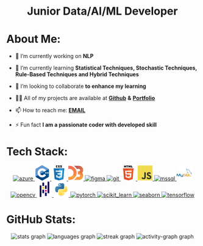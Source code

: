 <!--[![MasterHead](https://wallpapers.com/images/hd/think-about-coding-qlib86o7bz1fqbub.jpg)](https://github.com/Dr-Strange-01)-->
<!--<h1 align="center">A.o.A, It's KY 👋 </h1>-->
<h1 align="center">Junior Data/AI/ML Developer</h1>

<!--[![ѕтяαηgєr profile views](https://u8views.com/api/v1/github/profiles/125406268/views/day-week-month-total-count.svg)](https://u8views.com/github/Kaleemullah-Younas)
<a href="https://u8views.com/github/Kaleemullah-Younas"><img src="https://u8views.com/api/v1/github/profiles/125406268/views/day-week-month-total-count.svg"></a>-->

# About Me:
<!--<img align="right" width="300" alt="Coding" src="https://media.giphy.com/media/RbDKaczqWovIugyJmW/giphy.gif?cid=ecf05e47dpcfnaqf4og6cb4pkuc8tdv5r3alx4syfer7iu2b&ep=v1_gifs_related&rid=giphy.gif&ct=g">-->
- 🔭 I’m currently working on **NLP**

- 🌱 I’m currently learning **Statistical Techniques, Stochastic Techniques, Rule-Based Techniques and Hybrid Techniques**

- 👯 I’m looking to collaborate **to enhance my learning**

- 👨‍💻 All of my projects are available at [**Github**](https://github.com/Kaleemullah-Younas) **&** [**Portfolio**](https://kaleemullahyounas.netlify.app/)

- 📫 How to reach me: [**EMAIL**](kaleemullahyouus123@gmail.com)
  
- ⚡ Fun fact **I am a passionate coder with developed skill**


# Tech Stack:

<p align="center"> <a href="https://azure.microsoft.com/en-in/" target="_blank" rel="noreferrer"> <img src="https://www.vectorlogo.zone/logos/microsoft_azure/microsoft_azure-icon.svg" alt="azure" width="40" height="40"/> </a> <a href="https://www.w3schools.com/cpp/" target="_blank" rel="noreferrer"> <img src="https://raw.githubusercontent.com/devicons/devicon/master/icons/cplusplus/cplusplus-original.svg" alt="cplusplus" width="40" height="40"/> </a> <a href="https://www.w3schools.com/css/" target="_blank" rel="noreferrer"> <img src="https://raw.githubusercontent.com/devicons/devicon/master/icons/css3/css3-original-wordmark.svg" alt="css3" width="40" height="40"/> </a> <a href="https://d3js.org/" target="_blank" rel="noreferrer"> <img src="https://raw.githubusercontent.com/devicons/devicon/master/icons/d3js/d3js-original.svg" alt="d3js" width="40" height="40"/> </a> <a href="https://www.figma.com/" target="_blank" rel="noreferrer"> <img src="https://www.vectorlogo.zone/logos/figma/figma-icon.svg" alt="figma" width="40" height="40"/> </a> <a href="https://git-scm.com/" target="_blank" rel="noreferrer"> <img src="https://www.vectorlogo.zone/logos/git-scm/git-scm-icon.svg" alt="git" width="40" height="40"/> </a> <a href="https://www.w3.org/html/" target="_blank" rel="noreferrer"> <img src="https://raw.githubusercontent.com/devicons/devicon/master/icons/html5/html5-original-wordmark.svg" alt="html5" width="40" height="40"/> </a> <a href="https://developer.mozilla.org/en-US/docs/Web/JavaScript" target="_blank" rel="noreferrer"> <img src="https://raw.githubusercontent.com/devicons/devicon/master/icons/javascript/javascript-original.svg" alt="javascript" width="40" height="40"/> </a> <a href="https://www.microsoft.com/en-us/sql-server" target="_blank" rel="noreferrer"> <img src="https://www.svgrepo.com/show/303229/microsoft-sql-server-logo.svg" alt="mssql" width="40" height="40"/> </a> <a href="https://www.mysql.com/" target="_blank" rel="noreferrer"> <img src="https://raw.githubusercontent.com/devicons/devicon/master/icons/mysql/mysql-original-wordmark.svg" alt="mysql" width="40" height="40"/> </a> <a href="https://opencv.org/" target="_blank" rel="noreferrer"> <img src="https://www.vectorlogo.zone/logos/opencv/opencv-icon.svg" alt="opencv" width="40" height="40"/> </a> <a href="https://pandas.pydata.org/" target="_blank" rel="noreferrer"> <img src="https://raw.githubusercontent.com/devicons/devicon/2ae2a900d2f041da66e950e4d48052658d850630/icons/pandas/pandas-original.svg" alt="pandas" width="40" height="40"/> </a> <a href="https://www.python.org" target="_blank" rel="noreferrer"> <img src="https://raw.githubusercontent.com/devicons/devicon/master/icons/python/python-original.svg" alt="python" width="40" height="40"/> </a> <a href="https://pytorch.org/" target="_blank" rel="noreferrer"> <img src="https://www.vectorlogo.zone/logos/pytorch/pytorch-icon.svg" alt="pytorch" width="40" height="40"/> </a> <a href="https://scikit-learn.org/" target="_blank" rel="noreferrer"> <img src="https://upload.wikimedia.org/wikipedia/commons/0/05/Scikit_learn_logo_small.svg" alt="scikit_learn" width="40" height="40"/> </a> <a href="https://seaborn.pydata.org/" target="_blank" rel="noreferrer"> <img src="https://seaborn.pydata.org/_images/logo-mark-lightbg.svg" alt="seaborn" width="40" height="40"/> </a> <a href="https://www.tensorflow.org" target="_blank" rel="noreferrer"> <img src="https://www.vectorlogo.zone/logos/tensorflow/tensorflow-icon.svg" alt="tensorflow" width="40" height="40"/> </a> </p>


# GitHub Stats:
<div align="center">
  <img src="https://github-readme-stats.vercel.app/api?username=Kaleemullah-Younas&locale=en&hide_title=false&layout=compact&card_width=320&bg_color=0d1117&text_color=5bcdec&title_color=45bee5&hide_border=true&include_all_commits=true&count_private=true&order=1" alt="stats graph" height="120"/>
  <img src="https://github-readme-stats.vercel.app/api/top-langs?username=Kaleemullah-Younas&locale=en&hide_title=false&layout=compact&card_width=320&langs_count=5&bg_color=0d1117&text_color=5bcdec&title_color=45bee5&hide_border=true&order=2" height="120" alt="languages graph"  />
  <img src="https://streak-stats.demolab.com?user=Kaleemullah-Younas&locale=en&mode=daily&theme=carbonfox&background=0d1117&hide_border=true&border_radius=5&order=3" height="120" alt="streak graph"  />
  <img src="https://github-readme-activity-graph.vercel.app/graph?username=Kaleemullah-Younas&radius=16&theme=react-dark&area=true&hide_border=true&order=5" height="300" alt="activity-graph graph"  />
</div>
